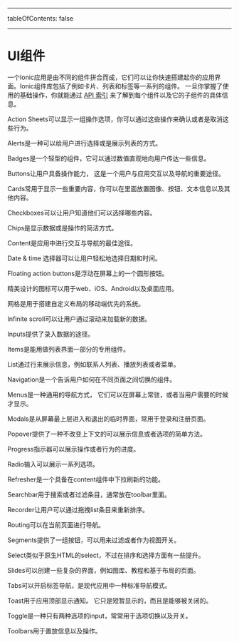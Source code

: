 * * *

tableOfContents: false

* * *

# UI组件

一个Ionic应用是由不同的组件拼合而成，它们可以让你快速搭建起你的应用界面。Ionic组件库包括了例如卡片、列表和标签等一系列的组件。 一旦你掌握了使用的基础操作，你就能通过 [API 索引](/docs/api) 来了解到每个组件以及它的子组件的具体信息。

<docs-cards> <docs-card header="Action Sheet" href="/docs/api/action-sheet" img="/docs/assets/icons/feature-component-actionsheet-icon.png"> 

Action Sheets可以显示一组操作选项，你可以通过这些操作来确认或者是取消这些行为。</docs-card>

<docs-card header="Alert" href="/docs/api/alert" icon="/docs/assets/icons/component-alert-icon.png"> 

Alerts是一种可以给用户进行选择或是展示列表的方式。</docs-card>

<docs-card header="Badge" href="/docs/api/badge" icon="/docs/assets/icons/component-badge-icon.png"> 

Badges是一个轻型的组件，它可以通过数值直观地向用户传达一些信息。</docs-card>

<docs-card header="Button" href="/docs/api/button" icon="/docs/assets/icons/component-button-icon.png"> 

Buttons让用户具备操作能力， 这是一个用户与应用交互以及导航的重要途径。</docs-card>

<docs-card header="Card" href="/docs/api/card" icon="/docs/assets/icons/component-card-icon.png"> 

Cards常用于显示一些重要内容，你可以在里面放置图像、按钮、文本信息以及其他内容。</docs-card>

<docs-card header="Checkbox" href="/docs/api/checkbox" icon="/docs/assets/icons/component-checkbox-icon.png"> 

Checkboxes可以让用户知道他们可以选择哪些内容。</docs-card>

<docs-card header="Chip" href="/docs/api/chip" icon="/docs/assets/icons/component-chip-icon.png"> 

Chips是显示数据或是操作的简洁方式。</docs-card>

<docs-card header="Content" href="/docs/api/content" icon="/docs/assets/icons/component-content-icon.png"> 

Content是应用中进行交互与导航的最佳途径。</docs-card>

<docs-card header="Date & Time Pickers" href="/docs/api/datetime" icon="/docs/assets/icons/component-datetimepicker-icon.png"> 

Date & time 选择器可以让用户轻松地选择日期和时间。</docs-card>

<docs-card header="Floating Action Button" href="/docs/api/fab" icon="/docs/assets/icons/component-fab-icon.png"> 

Floating action buttons是浮动在屏幕上的一个圆形按钮。</docs-card>

<docs-card header="Icons" href="https://ionicons.com" img="/docs/assets/icons/feature-component-icons-icon.png"> 

精美设计的图标可以用于web、iOS、Android以及桌面应用。</docs-card>

<docs-card header="Grid" href="/docs/api/grid" icon="/docs/assets/icons/component-grid-icon.png"> 

网格是用于搭建自定义布局的移动端优先的系统。</docs-card>

<docs-card header="Infinite Scroll" href="/docs/api/infinite-scroll" icon="/docs/assets/icons/component-infinitescroll-icon.png"> 

Infinite scroll可以让用户通过滚动来加载新的数据。</docs-card>

<docs-card header="Input" href="/docs/api/input" icon="/docs/assets/icons/component-input-icon.png"> 

Inputs提供了录入数据的途径。</docs-card>

<docs-card header="Item" href="/docs/api/item" icon="/docs/assets/icons/component-item-icon.png"> 

Items是能用做列表界面一部分的专用组件。</docs-card>

<docs-card header="List" href="/docs/api/list" icon="/docs/assets/icons/component-lists-icon.png"> 

List通过行来展示信息，例如联系人列表、播放列表或者菜单。</docs-card>

<docs-card header="Navigation" href="/docs/api/nav" img="/docs/assets/icons/feature-component-navigation-icon.png"> 

Navigation是一个告诉用户如何在不同页面之间切换的组件。</docs-card>

<docs-card header="Menu" href="/docs/api/menu" icon="/docs/assets/icons/component-menu-icon.png"> 

Menus是一种通用的导航方式， 它们可以在屏幕上常驻，或者当用户需要的时候才显示。</docs-card>

<docs-card header="Modal" href="/docs/api/modal" icon="/docs/assets/icons/component-modal-icon.png"> 

Modals是从屏幕最上层进入和退出的临时界面，常用于登录和注册页面。</docs-card>

<docs-card header="Popover" href="/docs/api/popover" icon="/docs/assets/icons/component-popover-icon.png"> 

Popover提供了一种不改变上下文的可以展示信息或者选项的简单方法。</docs-card>

<docs-card header="Progress Indicators" href="/docs/api/progress-bar" icon="/docs/assets/icons/component-progress-icon.png"> 

Progress指示器可以展示操作或者行为的进度。</docs-card>

<docs-card header="Radio" href="/docs/api/radio" icon="/docs/assets/icons/component-radio-icon.png"> 

Radio输入可以展示一系列选项。</docs-card>

<docs-card header="Refresher" href="/docs/api/refresher" icon="/docs/assets/icons/component-refresher-icon.png"> 

Refresher是一个具备在content组件中下拉刷新的功能。</docs-card>

<docs-card header="Searchbar" href="/docs/api/searchbar" img="/docs/assets/icons/feature-component-search-icon.png"> 

Searchbar用于搜索或者过滤条目，通常放在toolbar里面。</docs-card>

<docs-card header="Reorder" href="/docs/api/reorder" icon="/docs/assets/icons/component-reorder-icon.png"> 

Recorder让用户可以通过拖拽list条目来重新排序。</docs-card>

<docs-card header="Routing" href="/docs/api/router" icon="/docs/assets/icons/component-routing-icon.png"> 

Routing可以在当前页面进行导航。</docs-card>

<docs-card header="Segment" href="/docs/api/segment" icon="/docs/assets/icons/component-segment-icon.png"> 

Segments提供了一组按钮，可以用来过滤或者作为视图开关。</docs-card>

<docs-card header="Select" href="/docs/api/select" icon="/docs/assets/icons/component-select-icon.png"> 

Select类似于原生HTML的select，不过在排序和选择方面有一些提升。</docs-card>

<docs-card header="Slides" href="/docs/api/slides" icon="/docs/assets/icons/component-slides-icon.png"> 

Slides可以创建一些复杂的界面，例如图库、教程和基于布局的页面。</docs-card>

<docs-card header="Tabs" href="/docs/api/tabs" img="/docs/assets/icons/feature-component-tabs-icon.png"> 

Tabs可以开启标签导航，是现代应用中一种标准导航模式。</docs-card>

<docs-card header="Toast" href="/docs/api/toast" icon="/docs/assets/icons/component-toast-icon.png"> 

Toast用于应用顶部显示通知。 它只是短暂显示的，而且是能够被关闭的。</docs-card>

<docs-card header="Toggle" href="/docs/api/toggle" icon="/docs/assets/icons/component-toggle-icon.png"> 

Toggle是一种只有两种选项的input，常常用于选项切换以及开关。</docs-card>

<docs-card header="Toolbar" href="/docs/api/toolbar" icon="/docs/assets/icons/component-toolbar-icon.png"> 

Toolbars用于置放信息以及操作。</docs-card> </docs-cards>